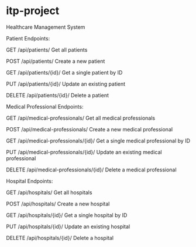 # itp-project
Healthcare Management System

Patient Endpoints:

GET	/api/patients/	Get all patients

POST	/api/patients/	Create a new patient

GET	/api/patients/{id}/	Get a single patient by ID

PUT	/api/patients/{id}/	Update an existing patient

DELETE	/api/patients/{id}/	Delete a patient



Medical Professional Endpoints:

GET	/api/medical-professionals/	Get all medical professionals

POST	/api/medical-professionals/	Create a new medical professional

GET	/api/medical-professionals/{id}/	Get a single medical professional by ID

PUT	/api/medical-professionals/{id}/	Update an existing medical professional

DELETE	/api/medical-professionals/{id}/	Delete a medical professional



Hospital Endpoints:

GET	/api/hospitals/	Get all hospitals

POST	/api/hospitals/	Create a new hospital

GET	/api/hospitals/{id}/	Get a single hospital by ID

PUT	/api/hospitals/{id}/	Update an existing hospital

DELETE	/api/hospitals/{id}/	Delete a hospital
